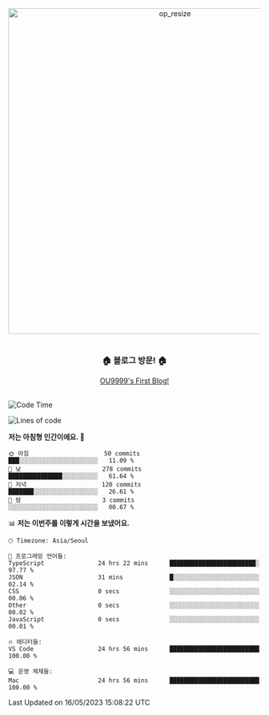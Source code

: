 
<div align=center>
	<img width="650" alt="op_resize" src="https://user-images.githubusercontent.com/113419018/231088010-e65212ff-48c4-480d-bf25-7427638b6e93.png">
</div>
<br>
<div align=center>
	<h3>🏠 블로그 방문! 🏠</h3>
	<a href="https://ou9999-next-js-blog.vercel.app/">OU9999's First Blog!</a>
</div>

<br>

<!--START_SECTION:waka-->
![Code Time](http://img.shields.io/badge/Code%20Time-417%20hrs%2013%20mins-blue)

![Lines of code](https://img.shields.io/badge/%EC%A0%80%EB%8A%94%20%EC%97%AC%ED%83%9C%EA%B9%8C%EC%A7%80%20-1.7%20million%20%EC%A4%84%EC%9D%98%20%EC%BD%94%EB%93%9C%EB%A5%BC%20%EC%9E%91%EC%84%B1%ED%96%88%EC%96%B4%EC%9A%94.-blue)

**저는 아침형 인간이에요. 🐤** 

```text
🌞 아침                     50 commits          ███░░░░░░░░░░░░░░░░░░░░░░   11.09 % 
🌆 낮　                     278 commits         ███████████████░░░░░░░░░░   61.64 % 
🌃 저녁                     120 commits         ███████░░░░░░░░░░░░░░░░░░   26.61 % 
🌙 밤　                     3 commits           ░░░░░░░░░░░░░░░░░░░░░░░░░   00.67 % 
```


📊 **저는 이번주를 이렇게 시간을 보냈어요.** 

```text
🕑︎ Timezone: Asia/Seoul

💬 프로그래밍 언어들: 
TypeScript               24 hrs 22 mins      ████████████████████████░   97.77 % 
JSON                     31 mins             █░░░░░░░░░░░░░░░░░░░░░░░░   02.14 % 
CSS                      0 secs              ░░░░░░░░░░░░░░░░░░░░░░░░░   00.06 % 
Other                    0 secs              ░░░░░░░░░░░░░░░░░░░░░░░░░   00.02 % 
JavaScript               0 secs              ░░░░░░░░░░░░░░░░░░░░░░░░░   00.01 % 

🔥 에디터들: 
VS Code                  24 hrs 56 mins      █████████████████████████   100.00 % 

💻 운영 체제들: 
Mac                      24 hrs 56 mins      █████████████████████████   100.00 % 
```


 Last Updated on 16/05/2023 15:08:22 UTC
<!--END_SECTION:waka-->
